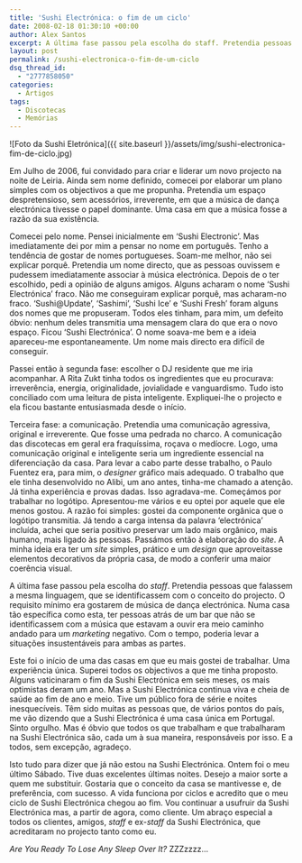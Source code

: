 ```yaml
---
title: 'Sushi Electrónica: o fim de um ciclo'
date: 2008-02-18 01:30:10 +00:00
author: Alex Santos
excerpt: A última fase passou pela escolha do staff. Pretendia pessoas que falassem a mesma linguagem, que se identificassem com o conceito do projecto
layout: post
permalink: /sushi-electronica-o-fim-de-um-ciclo
dsq_thread_id:
  - "2777858050"
categories:
  - Artigos
tags:
  - Discotecas
  - Memórias
---
```


![Foto da Sushi Eletrónica]({{ site.baseurl }}/assets/img/sushi-electronica-fim-de-ciclo.jpg)

Em Julho de 2006, fui convidado para criar e liderar um novo projecto na noite de Leiria. Ainda sem nome definido, comecei por elaborar um plano simples com os objectivos a que me propunha. Pretendia um espaço despretensioso, sem acessórios, irreverente, em que a música de dança electrónica tivesse o papel dominante. Uma casa em que a música fosse a razão da sua existência.

Comecei pelo nome. Pensei inicialmente em &#8216;Sushi Electronic&#8217;. Mas imediatamente dei por mim a pensar no nome em português. Tenho a tendência de gostar de nomes portugueses. Soam-me melhor, não sei explicar porquê. Pretendia um nome directo, que as pessoas ouvissem e pudessem imediatamente associar à música electrónica. Depois de o ter escolhido, pedi a opinião de alguns amigos. Alguns acharam o nome &#8216;Sushi Electrónica&#8217; fraco. Não me conseguiram explicar porquê, mas acharam-no fraco. &#8216;Sushi@Update&#8217;, &#8216;Sashimi&#8217;, &#8216;Sushi Ice&#8217; e &#8216;Sushi Fresh&#8217; foram alguns dos nomes que me propuseram. Todos eles tinham, para mim, um defeito óbvio: nenhum deles transmitia uma mensagem clara do que era o novo espaço. Ficou &#8216;Sushi Electrónica&#8217;. O nome soava-me bem e a ideia apareceu-me espontaneamente. Um nome mais directo era difícil de conseguir.

Passei então à segunda fase: escolher o DJ residente que me iria acompanhar. A Rita Zukt tinha todos os ingredientes que eu procurava: irreverência, energia, originalidade, jovialidade e vanguardismo. Tudo isto conciliado com uma leitura de pista inteligente. Expliquei-lhe o projecto e ela ficou bastante entusiasmada desde o início.

Terceira fase: a comunicação. Pretendia uma comunicação agressiva, original e irreverente. Que fosse uma pedrada no charco. A comunicação das discotecas em geral era fraquíssima, roçava o medíocre. Logo, uma comunicação original e inteligente seria um ingrediente essencial na diferenciação da casa. Para levar a cabo parte desse trabalho, o Paulo Fuentez era, para mim, o _designer_ gráfico mais adequado. O trabalho que ele tinha desenvolvido no Alibi, um ano antes, tinha-me chamado a atenção. Já tinha experiência e provas dadas. Isso agradava-me. Começámos por trabalhar no logótipo. Apresentou-me vários e eu optei por aquele que ele menos gostou. A razão foi simples: gostei da componente orgânica que o logótipo transmitia. Já tendo a carga intensa da palavra &#8216;electrónica&#8217; incluída, achei que seria positivo preservar um lado mais orgânico, mais humano, mais ligado às pessoas. Passámos então à elaboração do _site_. A minha ideia era ter um _site_ simples, prático e um _design_ que aproveitasse elementos decorativos da própria casa, de modo a conferir uma maior coerência visual.

A última fase passou pela escolha do _staff_. Pretendia pessoas que falassem a mesma linguagem, que se identificassem com o conceito do projecto. O requisito mínimo era gostarem de música de dança electrónica. Numa casa tão específica como esta, ter pessoas atrás de um bar que não se identificassem com a música que estavam a ouvir era meio caminho andado para um _marketing_ negativo. Com o tempo, poderia levar a situações insustentáveis para ambas as partes.

Este foi o início de uma das casas em que eu mais gostei de trabalhar. Uma experiência única. Superei todos os objectivos a que me tinha proposto. Alguns vaticinaram o fim da Sushi Electrónica em seis meses, os mais optimistas deram um ano. Mas a Sushi Electrónica continua viva e cheia de saúde ao fim de ano e meio. Tive um público fora de série e noites inesquecíveis. Têm sido muitas as pessoas que, de vários pontos do país, me vão dizendo que a Sushi Electrónica é uma casa única em Portugal. Sinto orgulho. Mas é óbvio que todos os que trabalham e que trabalharam na Sushi Electrónica são, cada um à sua maneira, responsáveis por isso. E a todos, sem excepção, agradeço.

Isto tudo para dizer que já não estou na Sushi Electrónica. Ontem foi o meu último Sábado. Tive duas excelentes últimas noites. Desejo a maior sorte a quem me substituir. Gostaria que o conceito da casa se mantivesse e, de preferência, com sucesso. A vida funciona por ciclos e acredito que o meu ciclo de Sushi Electrónica chegou ao fim. Vou continuar a usufruir da Sushi Electrónica mas, a partir de agora, como cliente. Um abraço especial a todos os clientes, amigos, _staff_ e ex-_staff_ da Sushi Electrónica, que acreditaram no projecto tanto como eu.

_Are You Ready To Lose Any Sleep Over It?_ ZZZzzzz&#8230;